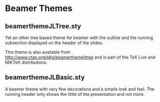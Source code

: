# Beamer Themes

## beamerthemeJLTree.sty

Yet an other tree based theme for beamer with the outline and the
running subsection displayed on the header of the slides.

This theme is also available from
http://www.ctan.org/pkg/beamerthemejltree and is part of the TeX Live
and MiKTeX distributions.

## beamerthemeJLBasic.sty

A beamer theme with very few decorations and a simple look and
feel. The running header only shows the tittle of the presentation and
not more.
